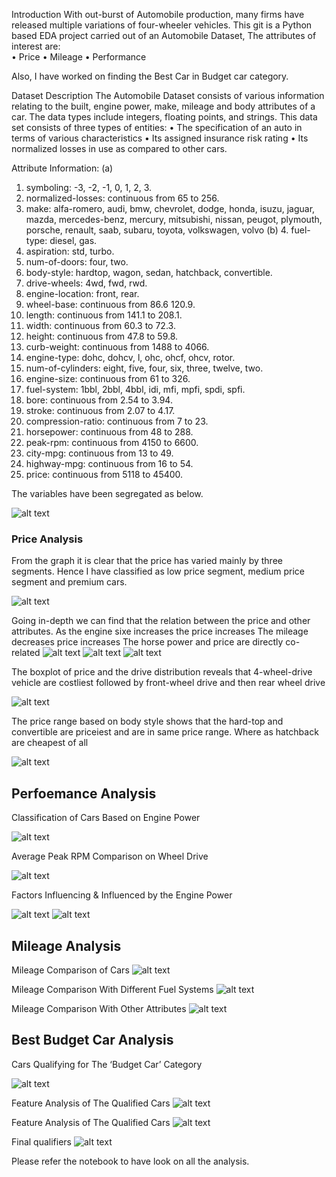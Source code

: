 Introduction
With out-burst of Automobile production, many firms have released multiple variations of four-wheeler vehicles. This git is a Python based EDA project carried out of an Automobile Dataset, The attributes of interest are:	
•	Price
•	Mileage 
•	Performance 

Also, I have worked on finding the Best Car in Budget car category.

Dataset Description
The Automobile Dataset consists of various information relating to the built, engine power, make, mileage and body attributes of a car. The data types include integers, floating points, and strings.
This data set consists of three types of entities:
•	The specification of an auto in terms of various characteristics
•	Its assigned insurance risk rating
•	Its normalized losses in use as compared to other cars. 

Attribute Information:
(a)	
1. symboling: -3, -2, -1, 0, 1, 2, 3.
2. normalized-losses: continuous from 65 to 256.
3. make: alfa-romero, audi, bmw, chevrolet, dodge, honda, isuzu, jaguar, mazda, mercedes-benz,  mercury, mitsubishi, nissan, peugot, plymouth, porsche, renault, saab, subaru, toyota, volkswagen, volvo
(b)	4. fuel-type: diesel, gas.
5. aspiration: std, turbo.
6. num-of-doors: four, two.
7. body-style: hardtop, wagon, sedan, hatchback, convertible.
8. drive-wheels: 4wd, fwd, rwd.
9. engine-location: front, rear.
10. wheel-base: continuous from 86.6 120.9.
11. length: continuous from 141.1 to 208.1.
12. width: continuous from 60.3 to 72.3.
13. height: continuous from 47.8 to 59.8.
14. curb-weight: continuous from 1488 to 4066.
15. engine-type: dohc, dohcv, l, ohc, ohcf, ohcv, rotor.
16. num-of-cylinders: eight, five, four, six, three, twelve, two.
17. engine-size: continuous from 61 to 326.
18. fuel-system: 1bbl, 2bbl, 4bbl, idi, mfi, mpfi, spdi, spfi.
19. bore: continuous from 2.54 to 3.94.
20. stroke: continuous from 2.07 to 4.17.
21. compression-ratio: continuous from 7 to 23.
22. horsepower: continuous from 48 to 288.
23. peak-rpm: continuous from 4150 to 6600.
24. city-mpg: continuous from 13 to 49.
25. highway-mpg: continuous from 16 to 54.
26. price: continuous from 5118 to 45400.


The variables have been segregated as below.

![alt text](https://github.com/aditya-karampudi/eda_car_dataset/blob/master/images/Picture19.png)
            
            
            
### Price Analysis
From the graph it is clear that the price has varied mainly by three segments. Hence I have classified as low price segment, medium price segment and premium cars.
 
 ![alt text](https://github.com/aditya-karampudi/eda_car_dataset/blob/master/images/Picture20.png)
 
 Going in-depth we can find that the relation between the price and other attributes.
 As the engine sixe increases the price increases
 The mileage decreases price increases
 The horse power and price are directly co-related
 ![alt text](https://github.com/aditya-karampudi/eda_car_dataset/blob/master/images/Picture2.png)
 ![alt text](https://github.com/aditya-karampudi/eda_car_dataset/blob/master/images/Picture3.png)
 ![alt text](https://github.com/aditya-karampudi/eda_car_dataset/blob/master/images/Picture4.png)
 
 The boxplot of price and the drive distribution reveals that 4-wheel-drive vehicle are costliest followed by front-wheel drive and then rear wheel drive
 
 ![alt text](https://github.com/aditya-karampudi/eda_car_dataset/blob/master/images/Picture5.png)
 
 The price range based on body style shows that the hard-top and convertible are priceiest and are in same price range. Where as hatchback are cheapest of all
 
 ![alt text](https://github.com/aditya-karampudi/eda_car_dataset/blob/master/images/Picture6.png)
 
 
 ## Perfoemance Analysis
 
 Classification of Cars Based on Engine Power
 
 ![alt text](https://github.com/aditya-karampudi/eda_car_dataset/blob/master/images/Picture21.png)
 
 
 Average Peak RPM Comparison on Wheel Drive
 
 ![alt text](https://github.com/aditya-karampudi/eda_car_dataset/blob/master/images/Picture8.png)
 
 Factors Influencing & Influenced by the Engine Power
 
 ![alt text](https://github.com/aditya-karampudi/eda_car_dataset/blob/master/images/Picture9.png)
 ![alt text](https://github.com/aditya-karampudi/eda_car_dataset/blob/master/images/Picture10.png)
 
 
 ## Mileage Analysis
 Mileage Comparison of Cars
 ![alt text](https://github.com/aditya-karampudi/eda_car_dataset/blob/master/images/Picture11.png)
 
 Mileage Comparison With Different Fuel Systems
 ![alt text](https://github.com/aditya-karampudi/eda_car_dataset/blob/master/images/Picture12.png)
 
 Mileage Comparison With Other Attributes
 ![alt text](https://github.com/aditya-karampudi/eda_car_dataset/blob/master/images/Picture13.png)
 
 ## Best Budget Car  Analysis
 
 Cars Qualifying for The ‘Budget Car’ Category
 
 ![alt text](https://github.com/aditya-karampudi/eda_car_dataset/blob/master/images/Picture18.png)
 
 Feature Analysis of The Qualified Cars
 ![alt text](https://github.com/aditya-karampudi/eda_car_dataset/blob/master/images/Picture15.png)
 
 Feature Analysis of The Qualified Cars
 ![alt text](https://github.com/aditya-karampudi/eda_car_dataset/blob/master/images/Picture16.png)
 
 Final qualifiers
 ![alt text](https://github.com/aditya-karampudi/eda_car_dataset/blob/master/images/Picture17.png)
            
Please refer the notebook to have look on all the analysis.




